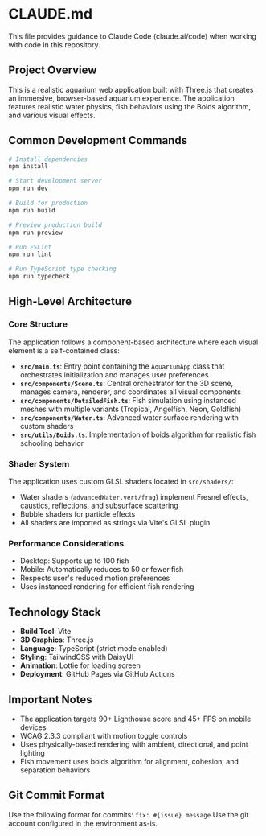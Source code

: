 # CLAUDE.md

This file provides guidance to Claude Code (claude.ai/code) when working with code in this repository.

## Project Overview

This is a realistic aquarium web application built with Three.js that creates an immersive, browser-based aquarium experience. The application features realistic water physics, fish behaviors using the Boids algorithm, and various visual effects.

## Common Development Commands

```bash
# Install dependencies
npm install

# Start development server
npm run dev

# Build for production
npm run build

# Preview production build
npm run preview

# Run ESLint
npm run lint

# Run TypeScript type checking
npm run typecheck
```

## High-Level Architecture

### Core Structure
The application follows a component-based architecture where each visual element is a self-contained class:

- **`src/main.ts`**: Entry point containing the `AquariumApp` class that orchestrates initialization and manages user preferences
- **`src/components/Scene.ts`**: Central orchestrator for the 3D scene, manages camera, renderer, and coordinates all visual components
- **`src/components/DetailedFish.ts`**: Fish simulation using instanced meshes with multiple variants (Tropical, Angelfish, Neon, Goldfish)
- **`src/components/Water.ts`**: Advanced water surface rendering with custom shaders
- **`src/utils/Boids.ts`**: Implementation of boids algorithm for realistic fish schooling behavior

### Shader System
The application uses custom GLSL shaders located in `src/shaders/`:
- Water shaders (`advancedWater.vert/frag`) implement Fresnel effects, caustics, reflections, and subsurface scattering
- Bubble shaders for particle effects
- All shaders are imported as strings via Vite's GLSL plugin

### Performance Considerations
- Desktop: Supports up to 100 fish
- Mobile: Automatically reduces to 50 or fewer fish
- Respects user's reduced motion preferences
- Uses instanced rendering for efficient fish rendering

## Technology Stack
- **Build Tool**: Vite
- **3D Graphics**: Three.js
- **Language**: TypeScript (strict mode enabled)
- **Styling**: TailwindCSS with DaisyUI
- **Animation**: Lottie for loading screen
- **Deployment**: GitHub Pages via GitHub Actions

## Important Notes
- The application targets 90+ Lighthouse score and 45+ FPS on mobile devices
- WCAG 2.3.3 compliant with motion toggle controls
- Uses physically-based rendering with ambient, directional, and point lighting
- Fish movement uses boids algorithm for alignment, cohesion, and separation behaviors

## Git Commit Format
Use the following format for commits: `fix: #{issue} message`
Use the git account configured in the environment as-is.